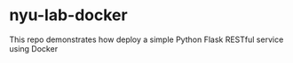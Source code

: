 # nyu-lab-docker
This repo demonstrates how deploy a simple Python Flask RESTful service using Docker
